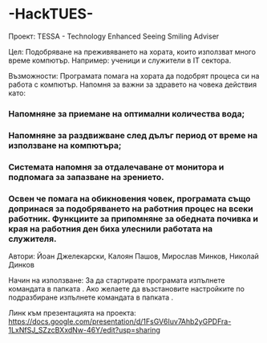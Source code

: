 # -HackTUES-
Проект: TESSA - Technology Enhanced Seeing Smiling Adviser

Цел: Подобряване на преживяването на хората, които използват много време компютър. Например: ученици и служители в IT сектора. 

Възможности: Програмата помага на хората да подобрят процеса си на работа с компютър. Напомня за важни за здравето на човека действия като: 
### Напомняне за приемане на оптимални количества вода;
### Напомняне за раздвижване след дълъг период от време на използване на компютъра;
### Системата напомня за отдалечаване от монитора и подпомага за запазване на зрението.
### Освен че помага на обикновения човек, програмата също допринася за подобряването на работния процес на всеки работник.     Функциите за припомняне за обедната почивка и края на работния ден биха улеснили работата на служителя.



Автори: Йоан Джелекарски, Калоян Пашов, Мирослав Минков, Николай Динков



Начин на използване:
За да стартирате програмата изпълнете командата <python settings.py> в папката <source>.
Ако желаете да възстановите настройките по подразбиране изпълнете командата <python writefile.py> в папката <source>.

Линк към презентацията на проекта:
https://docs.google.com/presentation/d/1FsGV6Iuv7Ahb2yGPDFra-1LxNfSJ_SZzcBXxdNw-46Y/edit?usp=sharing













